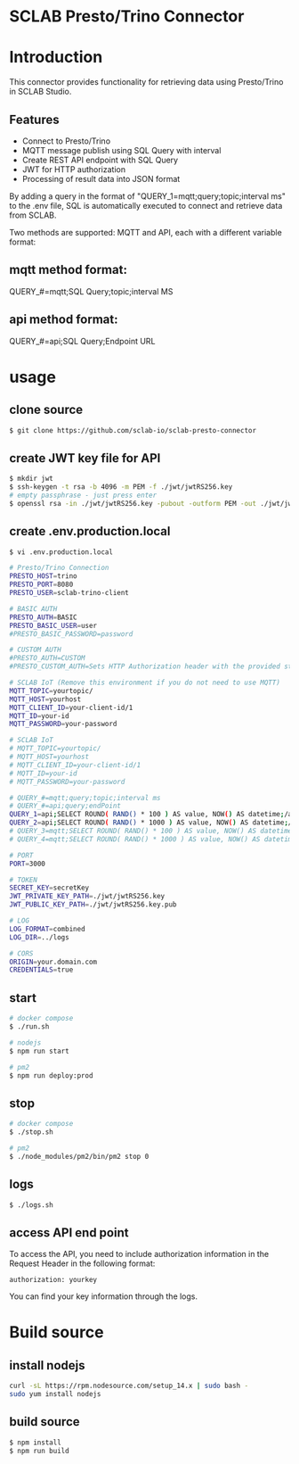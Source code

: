 SCLAB Presto/Trino Connector
==============================

# Introduction
This connector provides functionality for retrieving data using Presto/Trino in SCLAB Studio.

## Features
- Connect to Presto/Trino
- MQTT message publish using SQL Query with interval
- Create REST API endpoint with SQL Query
- JWT for HTTP authorization
- Processing of result data into JSON format


By adding a query in the format of "QUERY_1=mqtt;query;topic;interval ms" to the .env file, SQL is automatically executed to connect and retrieve data from SCLAB.

Two methods are supported: MQTT and API, each with a different variable format:

## mqtt method format:
QUERY_#=mqtt;SQL Query;topic;interval MS

## api method format:
QUERY_#=api;SQL Query;Endpoint URL

# usage

## clone source
~~~bash
$ git clone https://github.com/sclab-io/sclab-presto-connector
~~~

## create JWT key file for API
~~~bash
$ mkdir jwt
$ ssh-keygen -t rsa -b 4096 -m PEM -f ./jwt/jwtRS256.key
# empty passphrase - just press enter
$ openssl rsa -in ./jwt/jwtRS256.key -pubout -outform PEM -out ./jwt/jwtRS256.key.pub
~~~

## create .env.production.local
~~~bash
$ vi .env.production.local

# Presto/Trino Connection
PRESTO_HOST=trino
PRESTO_PORT=8080
PRESTO_USER=sclab-trino-client

# BASIC AUTH
PRESTO_AUTH=BASIC
PRESTO_BASIC_USER=user
#PRESTO_BASIC_PASSWORD=password

# CUSTOM AUTH
#PRESTO_AUTH=CUSTOM
#PRESTO_CUSTOM_AUTH=Sets HTTP Authorization header with the provided string.

# SCLAB IoT (Remove this environment if you do not need to use MQTT)
MQTT_TOPIC=yourtopic/
MQTT_HOST=yourhost
MQTT_CLIENT_ID=your-client-id/1
MQTT_ID=your-id
MQTT_PASSWORD=your-password

# SCLAB IoT
# MQTT_TOPIC=yourtopic/
# MQTT_HOST=yourhost
# MQTT_CLIENT_ID=your-client-id/1
# MQTT_ID=your-id
# MQTT_PASSWORD=your-password

# QUERY_#=mqtt;query;topic;interval ms
# QUERY_#=api;query;endPoint
QUERY_1=api;SELECT ROUND( RAND() * 100 ) AS value, NOW() AS datetime;/api/1
QUERY_2=api;SELECT ROUND( RAND() * 1000 ) AS value, NOW() AS datetime;/api/2
# QUERY_3=mqtt;SELECT ROUND( RAND() * 100 ) AS value, NOW() AS datetime;test0;1000
# QUERY_4=mqtt;SELECT ROUND( RAND() * 1000 ) AS value, NOW() AS datetime;test1;5000

# PORT
PORT=3000

# TOKEN
SECRET_KEY=secretKey
JWT_PRIVATE_KEY_PATH=./jwt/jwtRS256.key
JWT_PUBLIC_KEY_PATH=./jwt/jwtRS256.key.pub

# LOG
LOG_FORMAT=combined
LOG_DIR=../logs

# CORS
ORIGIN=your.domain.com
CREDENTIALS=true
~~~

## start
~~~bash
# docker compose
$ ./run.sh

# nodejs
$ npm run start

# pm2
$ npm run deploy:prod
~~~

## stop
~~~bash
# docker compose
$ ./stop.sh

# pm2
$ ./node_modules/pm2/bin/pm2 stop 0
~~~

## logs
~~~bash
$ ./logs.sh
~~~

## access API end point
To access the API, you need to include authorization information in the Request Header in the following format:

~~~
authorization: yourkey
~~~

You can find your key information through the logs.

# Build source
## install nodejs
~~~bash
curl -sL https://rpm.nodesource.com/setup_14.x | sudo bash -
sudo yum install nodejs
~~~

## build source
~~~bash
$ npm install
$ npm run build
~~~